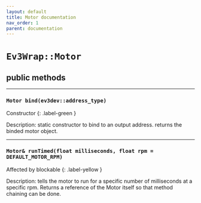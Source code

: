 ```yaml
---
layout: default
title: Motor documentation
nav_order: 1
parent: documentation
---
```

# `Ev3Wrap::Motor`
## public methods
---
### `Motor bind(ev3dev::address_type)`
Constructor 
{: .label-green }

Description: static constructor to bind to an output address.
returns the binded motor object.

---
### `Motor& runTimed(float milliseconds, float rpm = DEFAULT_MOTOR_RPM)`
Affected by blockable 
{: .label-yellow }

Description: tells the motor to run for a specific number of milliseconds at a specific rpm.
Returns a reference of the Motor itself so that method chaining can be done.